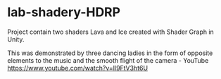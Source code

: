 # lab-shadery-HDRP
Project contain two shaders Lava and Ice created with Shader Graph in Unity. 

This was demonstrated by three dancing ladies in the form of opposite elements to the music and the smooth flight of the camera - 
YouTube https://www.youtube.com/watch?v=Il9FtV3ht6U
